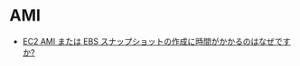 # AMI

- [EC2 AMI または EBS スナップショットの作成に時間がかかるのはなぜですか?](https://repost.aws/ja/knowledge-center/ebs-snapshot-ec2-ami-creation-slow)
